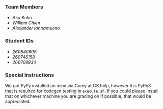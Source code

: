 ### Team Members

 * *Asa Kohn*
 * *William Chien*
 * *Alexander Iannantuono*
 
### Student IDs

 * *260840608*
 * *260746158*
 * *260708934*
 
### Special Instructions

We got PyPy installed on mimi via Corey at CS help, however it is PyPy3 that is required for codegen testing in `execute.sh`.
If you could please install that on whichever machine you are grading on if possible, that would be appreciated.
